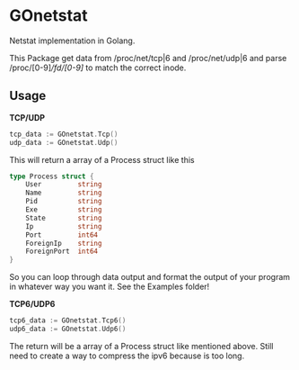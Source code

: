 # GOnetstat

Netstat implementation in Golang.

This Package get data from /proc/net/tcp|6 and /proc/net/udp|6 and parse
/proc/[0-9]*/fd/[0-9]* to match the correct inode.

## Usage

<b>TCP/UDP</b>
```go
tcp_data := GOnetstat.Tcp()
udp_data := GOnetstat.Udp()
```

This will return a array of a Process struct like this

```go
type Process struct {
    User         string
    Name         string
    Pid          string
    Exe          string
    State        string
    Ip           string
    Port         int64
    ForeignIp    string
    ForeignPort  int64
}
```
So you can loop through data output and format the output of your program
in whatever way you want it.
See the Examples folder!

<b>TCP6/UDP6</b>
```go
tcp6_data := GOnetstat.Tcp6()
udp6_data := GOnetstat.Udp6()
```
The return will be a array of a Process struct like mentioned above.
Still need to create a way to compress the ipv6 because is too long.
